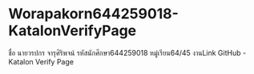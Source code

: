 # Worapakorn644259018-KatalonVerifyPage
 ชื่อ นายวรปกร จารุศิริพจน์ รหัสนักศึกษา644259018 หมู่เรียน64/45 งานLink GitHub  - Katalon Verify Page
